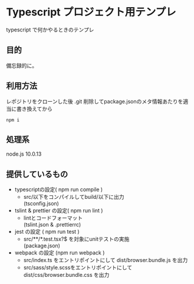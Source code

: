 # Typescript プロジェクト用テンプレ

typescript で何かやるときのテンプレ

## 目的
備忘録的に。

## 利用方法

レポジトリをクローンした後 .git 削除してpackage.jsonのメタ情報あたりを適当に書き換えてから

```
npm i
```

## 処理系
node.js 10.0.13

## 提供しているもの
- typescriptの設定( npm run compile )
  - src/以下をコンパイルしてbuild/以下に出力  
  (tsconfig.json)
- tslint & prettier の設定( npm run lint )
  - lintとコードフォーマット  
  (tslint.json & .prettierrc)
- jest の設定 ( npm run test )
  - src/**/*.test.tsx?$ を対象にunitテストの実施  
  (package.json)
- webpack の設定 (npm run webpack )  
  - src/index.ts をエントリポイントにして dist/browser.bundle.js を出力
  - src/sass/style.scssをエントリポイントにして dist/css/browser.bundle.css を出力
